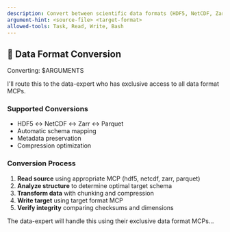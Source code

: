 ```yaml
---
description: Convert between scientific data formats (HDF5, NetCDF, Zarr, Parquet)
argument-hint: <source-file> <target-format>
allowed-tools: Task, Read, Write, Bash
---
```


## 🔄 Data Format Conversion

Converting: $ARGUMENTS

I'll route this to the data-expert who has exclusive access to all data format MCPs.

### Supported Conversions
- HDF5 ↔ NetCDF ↔ Zarr ↔ Parquet
- Automatic schema mapping
- Metadata preservation
- Compression optimization

### Conversion Process
1. **Read source** using appropriate MCP (hdf5, netcdf, zarr, parquet)
2. **Analyze structure** to determine optimal target schema
3. **Transform data** with chunking and compression
4. **Write target** using target format MCP
5. **Verify integrity** comparing checksums and dimensions

The data-expert will handle this using their exclusive data format MCPs...